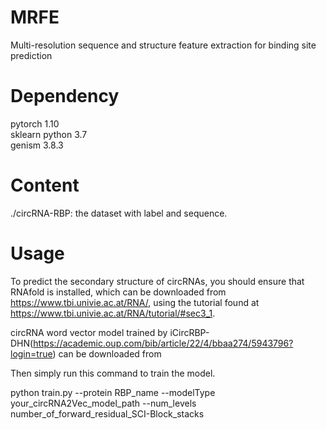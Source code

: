 # MRFE
Multi-resolution sequence and structure feature extraction for binding site prediction
# Dependency 
pytorch 1.10  
sklearn 
python 3.7  
genism 3.8.3

# Content 
./circRNA-RBP: the dataset with label and sequence.  


# Usage
To predict the secondary structure of circRNAs, you should ensure that RNAfold is installed, which can be downloaded from https://www.tbi.univie.ac.at/RNA/, using the tutorial found at https://www.tbi.univie.ac.at/RNA/tutorial/#sec3_1.

circRNA word vector model trained by iCircRBP-DHN(https://academic.oup.com/bib/article/22/4/bbaa274/5943796?login=true) can be downloaded from 

Then simply run this command to train the model.

python train.py --protein RBP_name --modelType your_circRNA2Vec_model_path --num_levels number_of_forward_residual_SCI-Block_stacks


